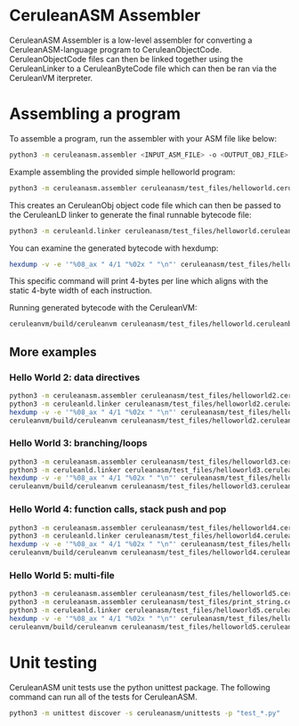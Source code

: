 # CeruleanASM Assembler

CeruleanASM Assembler is a low-level assembler for converting a CeruleanASM-language program to
CeruleanObjectCode. CeruleanObjectCode files can then be linked together using the CeruleanLinker
to a CeruleanByteCode file which can then be ran via the CeruleanVM iterpreter.

# Assembling a program

To assemble a program, run the assembler with your ASM file like below:
```bash
python3 -m ceruleanasm.assembler <INPUT_ASM_FILE> -o <OUTPUT_OBJ_FILE>
```

Example assembling the provided simple helloworld program:
```bash
python3 -m ceruleanasm.assembler ceruleanasm/test_files/helloworld.ceruleanasm -o ceruleanasm/test_files/helloworld.ceruleanobj --debug --emitTokens --emitAST
```

This creates an CeruleanObj object code file which can then be passed to the CeruleanLD linker to generate the final runnable bytecode file:
```bash
python3 -m ceruleanld.linker ceruleanasm/test_files/helloworld.ceruleanobj -o ceruleanasm/test_files/helloworld.ceruleanbc --debug
```

You can examine the generated bytecode with hexdump:
```bash
hexdump -v -e '"%08_ax " 4/1 "%02x " "\n"' ceruleanasm/test_files/helloworld.ceruleanbc
```
This specific command will print 4-bytes per line which aligns with the static 4-byte width of each instruction.

Running generated bytecode with the CeruleanVM:
```bash
ceruleanvm/build/ceruleanvm ceruleanasm/test_files/helloworld.ceruleanbc
```

## More examples
### Hello World 2: data directives
```bash
python3 -m ceruleanasm.assembler ceruleanasm/test_files/helloworld2.ceruleanasm -o ceruleanasm/test_files/helloworld2.ceruleanobj --debug --emitTokens --emitAST
python3 -m ceruleanld.linker ceruleanasm/test_files/helloworld2.ceruleanobj -o ceruleanasm/test_files/helloworld2.ceruleanbc --debug
hexdump -v -e '"%08_ax " 4/1 "%02x " "\n"' ceruleanasm/test_files/helloworld2.ceruleanbc
ceruleanvm/build/ceruleanvm ceruleanasm/test_files/helloworld2.ceruleanbc
```

### Hello World 3: branching/loops
```bash
python3 -m ceruleanasm.assembler ceruleanasm/test_files/helloworld3.ceruleanasm -o ceruleanasm/test_files/helloworld3.ceruleanobj --debug --emitTokens --emitAST
python3 -m ceruleanld.linker ceruleanasm/test_files/helloworld3.ceruleanobj -o ceruleanasm/test_files/helloworld3.ceruleanbc --debug
hexdump -v -e '"%08_ax " 4/1 "%02x " "\n"' ceruleanasm/test_files/helloworld3.ceruleanbc
ceruleanvm/build/ceruleanvm ceruleanasm/test_files/helloworld3.ceruleanbc
```

### Hello World 4: function calls, stack push and pop
```bash
python3 -m ceruleanasm.assembler ceruleanasm/test_files/helloworld4.ceruleanasm -o ceruleanasm/test_files/helloworld4.ceruleanobj --debug --emitTokens --emitAST
python3 -m ceruleanld.linker ceruleanasm/test_files/helloworld4.ceruleanobj -o ceruleanasm/test_files/helloworld4.ceruleanbc --debug
hexdump -v -e '"%08_ax " 4/1 "%02x " "\n"' ceruleanasm/test_files/helloworld4.ceruleanbc
ceruleanvm/build/ceruleanvm ceruleanasm/test_files/helloworld4.ceruleanbc
```

### Hello World 5: multi-file
```bash
python3 -m ceruleanasm.assembler ceruleanasm/test_files/helloworld5.ceruleanasm -o ceruleanasm/test_files/helloworld5.ceruleanobj --debug --emitTokens --emitAST
python3 -m ceruleanasm.assembler ceruleanasm/test_files/print_string.ceruleanasm -o ceruleanasm/test_files/print_string.ceruleanobj --debug --emitTokens --emitAST
python3 -m ceruleanld.linker ceruleanasm/test_files/helloworld5.ceruleanobj ceruleanasm/test_files/print_string.ceruleanobj -o ceruleanasm/test_files/helloworld5.ceruleanbc --debug
hexdump -v -e '"%08_ax " 4/1 "%02x " "\n"' ceruleanasm/test_files/helloworld5.ceruleanbc
ceruleanvm/build/ceruleanvm ceruleanasm/test_files/helloworld5.ceruleanbc
```

# Unit testing

CeruleanASM unit tests use the python unittest package. The following command can run all of the tests for CeruleanASM.
```bash
python3 -m unittest discover -s ceruleanasm/unittests -p "test_*.py"
```
